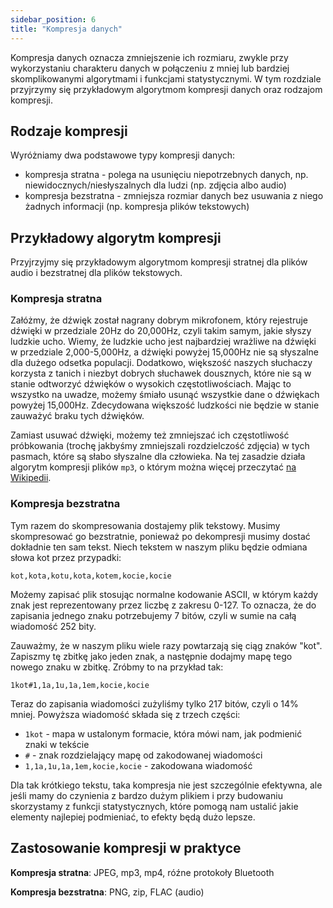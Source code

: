 ```yaml
---
sidebar_position: 6
title: "Kompresja danych"
---
```


Kompresja danych oznacza zmniejszenie ich rozmiaru, zwykle przy wykorzystaniu
charakteru danych w połączeniu z mniej lub bardziej skomplikowanymi algorytmami
i funkcjami statystycznymi. W tym rozdziale przyjrzymy się przykładowym
algorytmom kompresji danych oraz rodzajom kompresji.

## Rodzaje kompresji

Wyróżniamy dwa podstawowe typy kompresji danych:

- kompresja stratna - polega na usunięciu niepotrzebnych danych, np.
  niewidocznych/niesłyszalnych dla ludzi (np. zdjęcia albo audio)
- kompresja bezstratna - zmniejsza rozmiar danych bez usuwania z niego żadnych
  informacji (np. kompresja plików tekstowych)

## Przykładowy algorytm kompresji

Przyjrzyjmy się przykładowym algorytmom kompresji stratnej dla plików audio i
bezstratnej dla plików tekstowych.

### Kompresja stratna

Załóżmy, że dźwięk został nagrany dobrym mikrofonem, który
rejestruje dźwięki w przedziale 20Hz do 20,000Hz, czyli takim samym, jakie
słyszy ludzkie ucho. Wiemy, że ludzkie ucho jest najbardziej wrażliwe na
dźwięki w przedziale 2,000-5,000Hz, a dźwięki powyżej 15,000Hz nie są słyszalne
dla dużego odsetka populacji. Dodatkowo, większość naszych słuchaczy korzysta z
tanich i niezbyt dobrych słuchawek dousznych, które nie są w stanie odtworzyć
dźwięków o wysokich częstotliwościach. Mając to wszystko na uwadze, możemy
śmiało usunąć wszystkie dane o dźwiękach powyżej 15,000Hz. Zdecydowana większość
ludzkości nie będzie w stanie zauważyć braku tych dźwięków.

Zamiast usuwać dźwięki, możemy też zmniejszać ich częstotliwość próbkowania
(trochę jakbyśmy zmniejszali rozdzielczość zdjęcia) w tych pasmach, które są
słabo słyszalne dla człowieka. Na tej zasadzie działa algorytm kompresji plików
`mp3`, o którym można więcej przeczytać [na Wikipedii](https://pl.wikipedia.org/wiki/MP3).

### Kompresja bezstratna

Tym razem do skompresowania dostajemy plik tekstowy. Musimy skompresować go
bezstratnie, ponieważ po dekompresji musimy dostać dokładnie ten sam tekst.
Niech tekstem w naszym pliku będzie odmiana słowa kot przez przypadki:

```
kot,kota,kotu,kota,kotem,kocie,kocie
```

Możemy zapisać plik stosując normalne kodowanie ASCII, w którym każdy znak jest
reprezentowany przez liczbę z zakresu 0-127. To oznacza, że do zapisania jednego
znaku potrzebujemy 7 bitów, czyli w sumie na całą wiadomość 252 bity.

Zauważmy, że w naszym pliku wiele razy powtarzają się ciąg znaków "kot". Zapiszmy
tę zbitkę jako jeden znak, a następnie dodajmy mapę tego nowego znaku w zbitkę.
Zróbmy to na przykład tak:

```
1kot#1,1a,1u,1a,1em,kocie,kocie
```

Teraz do zapisania wiadomości zużyliśmy tylko 217 bitów, czyli o 14% mniej.
Powyższa wiadomość składa się z trzech części:

- `1kot` - mapa w ustalonym formacie, która mówi nam, jak podmienić znaki w tekście
- `#` - znak rozdzielający mapę od zakodowanej wiadomości
- `1,1a,1u,1a,1em,kocie,kocie` - zakodowana wiadomość

Dla tak krótkiego tekstu, taka kompresja nie jest szczególnie efektywna, ale
jeśli mamy do czynienia z bardzo dużym plikiem i przy budowaniu skorzystamy z
funkcji statystycznych, które pomogą nam ustalić jakie elementy najlepiej
podmieniać, to efekty będą dużo lepsze.

## Zastosowanie kompresji w praktyce

**Kompresja stratna**: JPEG, mp3, mp4, róźne protokoły Bluetooth

**Kompresja bezstratna**: PNG, zip, FLAC (audio)
